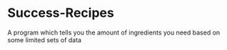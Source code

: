 # Success-Recipes
A program which tells you the amount of ingredients you need based on some limited sets of data
